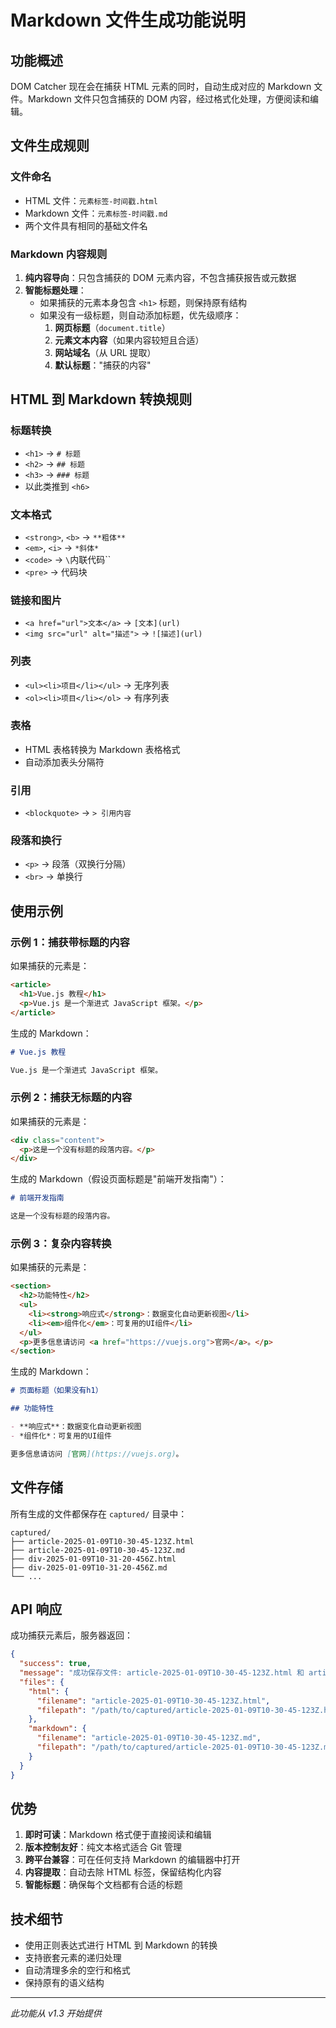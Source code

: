 # Markdown 文件生成功能说明

## 功能概述

DOM Catcher 现在会在捕获 HTML 元素的同时，自动生成对应的 Markdown 文件。Markdown 文件只包含捕获的 DOM 内容，经过格式化处理，方便阅读和编辑。

## 文件生成规则

### 文件命名
- HTML 文件：`元素标签-时间戳.html`
- Markdown 文件：`元素标签-时间戳.md`
- 两个文件具有相同的基础文件名

### Markdown 内容规则

1. **纯内容导向**：只包含捕获的 DOM 元素内容，不包含捕获报告或元数据
2. **智能标题处理**：
   - 如果捕获的元素本身包含 `<h1>` 标题，则保持原有结构
   - 如果没有一级标题，则自动添加标题，优先级顺序：
     1. **网页标题**（`document.title`）
     2. **元素文本内容**（如果内容较短且合适）
     3. **网站域名**（从 URL 提取）
     4. **默认标题**："捕获的内容"

## HTML 到 Markdown 转换规则

### 标题转换
- `<h1>` → `# 标题`
- `<h2>` → `## 标题`
- `<h3>` → `### 标题`
- 以此类推到 `<h6>`

### 文本格式
- `<strong>`, `<b>` → `**粗体**`
- `<em>`, `<i>` → `*斜体*`
- `<code>` → `\`内联代码\``
- `<pre>` → 代码块

### 链接和图片
- `<a href="url">文本</a>` → `[文本](url)`
- `<img src="url" alt="描述">` → `![描述](url)`

### 列表
- `<ul><li>项目</li></ul>` → 无序列表
- `<ol><li>项目</li></ol>` → 有序列表

### 表格
- HTML 表格转换为 Markdown 表格格式
- 自动添加表头分隔符

### 引用
- `<blockquote>` → `> 引用内容`

### 段落和换行
- `<p>` → 段落（双换行分隔）
- `<br>` → 单换行

## 使用示例

### 示例 1：捕获带标题的内容
如果捕获的元素是：
```html
<article>
  <h1>Vue.js 教程</h1>
  <p>Vue.js 是一个渐进式 JavaScript 框架。</p>
</article>
```

生成的 Markdown：
```markdown
# Vue.js 教程

Vue.js 是一个渐进式 JavaScript 框架。
```

### 示例 2：捕获无标题的内容
如果捕获的元素是：
```html
<div class="content">
  <p>这是一个没有标题的段落内容。</p>
</div>
```

生成的 Markdown（假设页面标题是"前端开发指南"）：
```markdown
# 前端开发指南

这是一个没有标题的段落内容。
```

### 示例 3：复杂内容转换
如果捕获的元素是：
```html
<section>
  <h2>功能特性</h2>
  <ul>
    <li><strong>响应式</strong>：数据变化自动更新视图</li>
    <li><em>组件化</em>：可复用的UI组件</li>
  </ul>
  <p>更多信息请访问 <a href="https://vuejs.org">官网</a>。</p>
</section>
```

生成的 Markdown：
```markdown
# 页面标题（如果没有h1）

## 功能特性

- **响应式**：数据变化自动更新视图
- *组件化*：可复用的UI组件

更多信息请访问 [官网](https://vuejs.org)。
```

## 文件存储

所有生成的文件都保存在 `captured/` 目录中：
```
captured/
├── article-2025-01-09T10-30-45-123Z.html
├── article-2025-01-09T10-30-45-123Z.md
├── div-2025-01-09T10-31-20-456Z.html
├── div-2025-01-09T10-31-20-456Z.md
└── ...
```

## API 响应

成功捕获元素后，服务器返回：
```json
{
  "success": true,
  "message": "成功保存文件: article-2025-01-09T10-30-45-123Z.html 和 article-2025-01-09T10-30-45-123Z.md",
  "files": {
    "html": {
      "filename": "article-2025-01-09T10-30-45-123Z.html",
      "filepath": "/path/to/captured/article-2025-01-09T10-30-45-123Z.html"
    },
    "markdown": {
      "filename": "article-2025-01-09T10-30-45-123Z.md", 
      "filepath": "/path/to/captured/article-2025-01-09T10-30-45-123Z.md"
    }
  }
}
```

## 优势

1. **即时可读**：Markdown 格式便于直接阅读和编辑
2. **版本控制友好**：纯文本格式适合 Git 管理
3. **跨平台兼容**：可在任何支持 Markdown 的编辑器中打开
4. **内容提取**：自动去除 HTML 标签，保留结构化内容
5. **智能标题**：确保每个文档都有合适的标题

## 技术细节

- 使用正则表达式进行 HTML 到 Markdown 的转换
- 支持嵌套元素的递归处理
- 自动清理多余的空行和格式
- 保持原有的语义结构

---

*此功能从 v1.3 开始提供*
